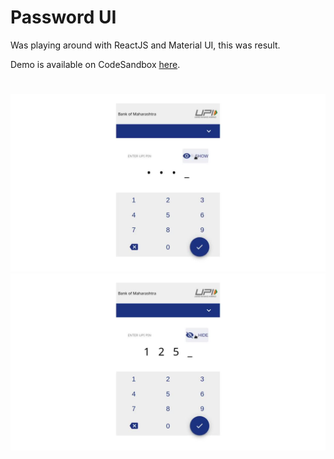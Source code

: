 # Password UI
Was playing around with ReactJS and Material UI, this was result. 

Demo is available on CodeSandbox [here](https://codesandbox.io/s/github/malivp3494/BHIMPasswordPage).

# 
![Alt text](./one.jpg?raw=true "Title")
![Alt text](./two.jpg?raw=true "Title")
